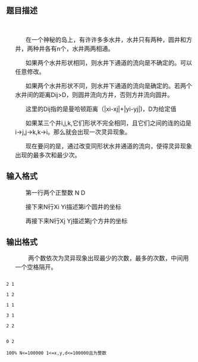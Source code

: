 ## 题目描述

<div style="margin: 0cm 0cm 0pt 18pt">
 <span style="font-size: medium"> </span>
</div> 
<div style="margin: 0cm 0cm 0pt 17.95pt; text-indent: 21pt">
 <span style="font-size: medium">在一个神秘的岛上，有许许多多水井，水井只有两种，圆井和方井，两种井各有n个，水井两两相通。</span>
</div> 
<div style="margin: 0cm 0cm 0pt 17.95pt; text-indent: 21pt">
 <span style="font-size: medium">如果两个水井形状相同，则水井下通道的流向是不确定的。可以任意修改。</span>
</div> 
<div style="margin: 0cm 0cm 0pt 17.95pt; text-indent: 21pt">
 <span style="font-size: medium">如果两个水井形状不同，则水井下通道的流向是确定的。若两个水井间的距离Dij>D，则圆井流向方井，否则方井流向圆井。</span>
</div> 
<div style="margin: 0cm 0cm 0pt 17.95pt; text-indent: 21pt">
 <span style="font-size: medium">这里的Dij指的是曼哈顿距离（|xi-xj|+|yi-yj|)，D为给定值</span>
</div> 
<div style="margin: 0cm 0cm 0pt 17.95pt; text-indent: 21pt">
 <span style="font-size: medium">如果某三个井i,j,k,它们形状不完全相同，且它们之间的连的边是 i→j,j→k,k→i。那么就会出现一次灵异现象。</span>
</div> 
<div style="margin: 0cm 0cm 0pt 17.95pt; text-indent: 21pt">
 <span style="font-size: medium">现在要问的是，通过改变同形状水井通道的流向，使得灵异现象出现的最多次和最少次。</span>
</div>

## 输入格式

<div style="margin: 0cm 0cm 0pt 17.95pt; text-indent: 21pt">
 <span style="font-size: medium">第一行两个正整数 N D</span>
</div> 
<div style="margin: 0cm 0cm 0pt 17.95pt; text-indent: 21pt">
 <span style="font-size: medium">接下来N行Xi Yi描述第i个圆井的坐标</span>
</div> 
<div style="margin: 0cm 0cm 0pt 17.95pt; text-indent: 21pt">
 <span style="font-size: medium">再接下来N行Xj Yj描述第j个方井的坐标</span>
</div>

## 输出格式

<div style="margin: 0cm 0cm 0pt 17.95pt; text-indent: 26.25pt">
 <span style="font-size: medium">两个数依次为灵异现象出现最少的次数，最多的次数，中间用一个空格隔开。</span>
</div>

```input1
2 1
1 2
1 1
3 1
2 2
```
```output1
0 2
100% N<=100000 1<=x,y,d<=100000且为整数
```
